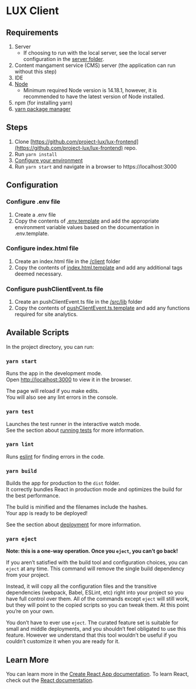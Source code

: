 # LUX Client

## Requirements

1. Server
    - If choosing to run with the local server, see the local server configuration in the [server folder](https://github.com/project-lux/lux-frontend#running-server-locally).
2. Content mangament service (CMS) server (the application can run without this step)
2. IDE
3. [Node](https://nodejs.org/en)
    - Minimum required Node version is 14.18.1, however, it is recommended to have the latest version of Node installed.
4. npm (for installing yarn)
5. [yarn package manager](https://classic.yarnpkg.com/en/)

## Steps

1. Clone [https://github.com/project-lux/lux-frontend](https://github.com/project-lux/lux-frontend) repo.
2. Run `yarn install`
3. [Configure your environment](#configuration)
4. Run `yarn start` and navigate in a browser to https://localhost:3000

## Configuration

### Configure .env file

1. Create a .env file
2. Copy the contents of [.env.template](https://github.com/project-lux/lux-frontend/blob/main/client/.env.template) and add the appropriate environment variable values based on the documentation in .env.template.

### Configure index.html file
1. Create an index.html file in the [/client](https://github.com/project-lux/lux-frontend/tree/main/client) folder
2. Copy the contents of [index.html.template](https://github.com/project-lux/lux-frontend/blob/main/client/public/index.html.template) and add any additional tags deemed necessary.

### Configure pushClientEvent.ts file
1. Create an pushClientEvent.ts file in the [/src/lib](https://github.com/project-lux/lux-frontend/blob/main/client/src/lib/pushClientEvent.ts) folder
2. Copy the contents of [pushClientEvent.ts.template](https://github.com/project-lux/lux-frontend/blob/main/client/src/lib/pushClientEvent.ts.template) and add any functions required for site analytics.

## Available Scripts

In the project directory, you can run:

### `yarn start`

Runs the app in the development mode.<br />
Open [http://localhost:3000](http://localhost:3000) to view it in the browser.

The page will reload if you make edits.<br />
You will also see any lint errors in the console.

### `yarn test`

Launches the test runner in the interactive watch mode.<br />
See the section about [running tests](https://facebook.github.io/create-react-app/docs/running-tests) for more information.

### `yarn lint`

Runs [eslint](https://eslint.org/) for finding errors in the code.

### `yarn build`

Builds the app for production to the `dist` folder.<br />
It correctly bundles React in production mode and optimizes the build for the best performance.

The build is minified and the filenames include the hashes.<br />
Your app is ready to be deployed!

See the section about [deployment](https://facebook.github.io/create-react-app/docs/deployment) for more information.

### `yarn eject`

**Note: this is a one-way operation. Once you `eject`, you can’t go back!**

If you aren’t satisfied with the build tool and configuration choices, you can `eject` at any time. This command will remove the single build dependency from your project.

Instead, it will copy all the configuration files and the transitive dependencies (webpack, Babel, ESLint, etc) right into your project so you have full control over them. All of the commands except `eject` will still work, but they will point to the copied scripts so you can tweak them. At this point you’re on your own.

You don’t have to ever use `eject`. The curated feature set is suitable for small and middle deployments, and you shouldn’t feel obligated to use this feature. However we understand that this tool wouldn’t be useful if you couldn’t customize it when you are ready for it.

## Learn More

You can learn more in the [Create React App documentation](https://facebook.github.io/create-react-app/docs/getting-started).
To learn React, check out the [React documentation](https://reactjs.org/).
